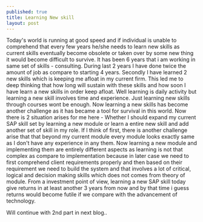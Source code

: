 ```yaml
---
published: true
title: Learning New skill
layout: post
---
```

Today's world is running at good speed and if individual is unable to comprehend that every few years he/she needs to learn new skills as current skills eventually become obsolete or taken over by some new thing it would become difficult to survive. It has been 6 years that i am working in same set of skills - consulting. During last 2 years I have done twice the amount of job as compare to starting 4 years. Secondly I have learned 2 new skills which is keeping me afloat in my current firm. This led me to deep thinking that how long will sustain with these skills and how soon I have learn a new skills in order keep afloat. Well learning is daily activity but learning a new skill involves time and experience. Just learning new skills through courses wont be enough. Now learning a new skills has become another challenge as it has became a tool for survival in this world. Now there is 2 situation arises for me here - Whether I should expand my current SAP skill set by learning a new module or learn a entire new skill and add another set of skill in my role. If I think of first, there is another challenge arise that that beyond my current module every module looks exactly same as I don't have any experience in any them. Now learning a new module and implementing them are entirely different aspects as learning is not that complex as compare to implementation because in later case we need to first comprehend client requirements properly and then based on their requirement we need to build the system and that involves a lot of critical, logical and decision making skills which does not comes from theory of module. From a investment point of view, learning a new SAP skill today give returns in at least another 3 years from now and by that time i guess returns would become futile if we compare with the advancement of technology. 

Will continue with 2nd part in next blog..
